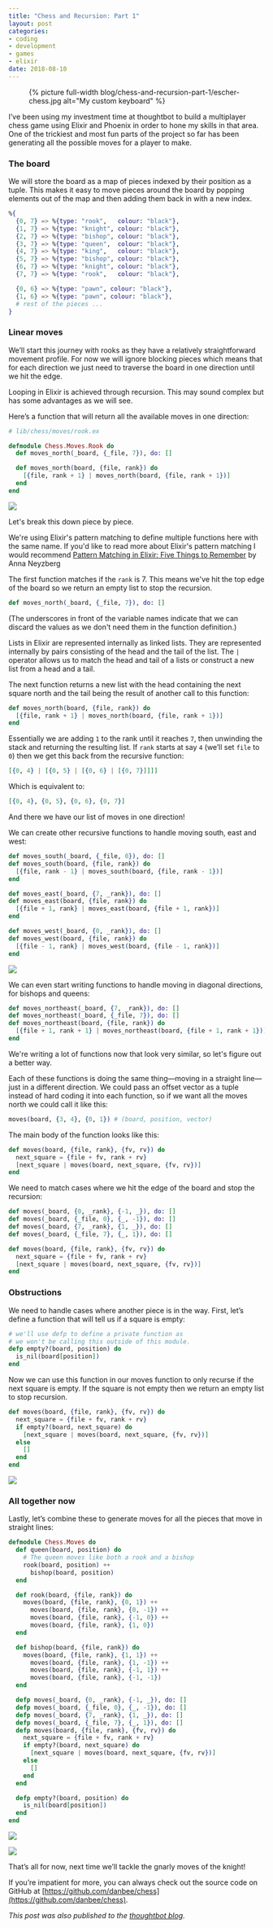 ```yaml
---
title: "Chess and Recursion: Part 1"
layout: post
categories:
- coding
- development
- games
- elixir
date: 2018-08-10
---
```


<style>
  .chessboard-image {
    box-shadow: none;
    padding: 0;
    margin: 0;
    max-width: 400px;
  }
</style>

<figure>
  {% picture full-width blog/chess-and-recursion-part-1/escher-chess.jpg
     alt="My custom keyboard" %}
</figure>

I’ve been using my investment time at thoughtbot to build a multiplayer chess
game using Elixir and Phoenix in order to hone my skills in that area. One of
the trickiest and most fun parts of the project so far has been generating all
the possible moves for a player to make.

<!-- more -->

### The board

We will store the board as a map of pieces indexed by their position as a tuple.
This makes it easy to move pieces around the board by popping elements out of
the map and then adding them back in with a new index.

```elixir
%{
  {0, 7} => %{type: "rook",   colour: "black"},
  {1, 7} => %{type: "knight", colour: "black"},
  {2, 7} => %{type: "bishop", colour: "black"},
  {3, 7} => %{type: "queen",  colour: "black"},
  {4, 7} => %{type: "king",   colour: "black"},
  {5, 7} => %{type: "bishop", colour: "black"},
  {6, 7} => %{type: "knight", colour: "black"},
  {7, 7} => %{type: "rook",   colour: "black"},

  {0, 6} => %{type: "pawn", colour: "black"},
  {1, 6} => %{type: "pawn", colour: "black"},
  # rest of the pieces ...
}
```

### Linear moves

We’ll start this journey with rooks as they have a relatively straightforward
movement profile. For now we will ignore blocking pieces which means that for
each direction we just need to traverse the board in one direction until we hit
the edge.

Looping in Elixir is achieved through recursion. This may sound complex but has
some advantages as we will see.

Here’s a function that will return all the available moves in one direction:

```elixir
# lib/chess/moves/rook.ex

defmodule Chess.Moves.Rook do
  def moves_north(_board, {_file, 7}), do: []

  def moves_north(board, {file, rank}) do
    [{file, rank + 1} | moves_north(board, {file, rank + 1})]
  end
end
```

<p>
<img class="chessboard-image" src="https://images.thoughtbot.com/blog-vellum-image-uploads/bLlwSAAfRmyxCoKFKaOh_move-north.png">
</p>

Let's break this down piece by piece.

We're using Elixir's pattern matching to define multiple functions here with the
same name. If you'd like to read more about Elixir's pattern matching I would
recommend [Pattern Matching in Elixir: Five Things to
Remember](https://blog.carbonfive.com/2017/10/19/pattern-matching-in-elixir-five-things-to-remember/)
by Anna Neyzberg

The first function matches if the `rank` is 7. This means we've hit the top edge
of the board so we return an empty list to stop the recursion.

```elixir
def moves_north(_board, {_file, 7}), do: []
```

(The underscores in front of the variable names indicate that we can discard the
values as we don't need them in the function definition.)

Lists in Elixir are represented internally as linked lists. They are represented
internally by pairs consisting of the head and the tail of the list. The `|`
operator allows us to match the head and tail of a lists or construct a new list
from a head and a tail.

The next function returns a new list with the head containing the next square
north and the tail being the result of another call to this function:

```elixir
def moves_north(board, {file, rank}) do
  [{file, rank + 1} | moves_north(board, {file, rank + 1})]
end
```

Essentially we are adding `1` to the rank until it reaches `7`, then unwinding
the stack and returning the resulting list. If `rank` starts at say `4` (we’ll
set `file` to `0`) then we get this back from the recursive function:

```elixir
[{0, 4} | [{0, 5} | [{0, 6} | [{0, 7}]]]]
```

Which is equivalent to:

```elixir
[{0, 4}, {0, 5}, {0, 6}, {0, 7}]
```

And there we have our list of moves in one direction!

We can create other recursive functions to handle moving south, east and west:

```elixir
def moves_south(_board, {_file, 0}), do: []
def moves_south(board, {file, rank}) do
  [{file, rank - 1} | moves_south(board, {file, rank - 1})]
end

def moves_east(_board, {7, _rank}), do: []
def moves_east(board, {file, rank}) do
  [{file + 1, rank} | moves_east(board, {file + 1, rank})]
end

def moves_west(_board, {0, _rank}), do: []
def moves_west(board, {file, rank}) do
  [{file - 1, rank} | moves_west(board, {file - 1, rank})]
end
```

<p>
<img class="chessboard-image" src="https://images.thoughtbot.com/blog-vellum-image-uploads/5roVrC3mTGSFrZCb2jCQ_rook.png">
</p>

We can even start writing functions to handle moving in diagonal directions, for
bishops and queens:

```elixir
def moves_northeast(_board, {7, _rank}), do: []
def moves_northeast(_board, {_file, 7}), do: []
def moves_northeast(board, {file, rank}) do
  [{file + 1, rank + 1} | moves_northeast(board, {file + 1, rank + 1})]
end
```

We're writing a lot of functions now that look very similar, so let's figure out
a better way.

Each of these functions is doing the same thing—moving in a straight line—just
in a different direction. We could pass an offset vector as a tuple instead of
hard coding it into each function, so if we want all the moves north we could
call it like this:

```elixir
moves(board, {3, 4}, {0, 1}) # (board, position, vector)
```

The main body of the function looks like this:

```elixir
def moves(board, {file, rank}, {fv, rv}) do
  next_square = {file + fv, rank + rv}
  [next_square | moves(board, next_square, {fv, rv})]
end
```

We need to match cases where we hit the edge of the board and stop the
recursion:

```elixir
def moves(_board, {0, _rank}, {-1, _}), do: []
def moves(_board, {_file, 0}, {_, -1}), do: []
def moves(_board, {7, _rank}, {1, _}), do: []
def moves(_board, {_file, 7}, {_, 1}), do: []

def moves(board, {file, rank}, {fv, rv}) do
  next_square = {file + fv, rank + rv}
  [next_square | moves(board, next_square, {fv, rv})]
end
```

### Obstructions

We need to handle cases where another piece is in the way. First, let’s define
a function that will tell us if a square is empty:

```elixir
# we'll use defp to define a private function as
# we won't be calling this outside of this module.
defp empty?(board, position) do
  is_nil(board[position])
end
```

Now we can use this function in our moves function to only recurse if the next
square is empty. If the square is not empty then we return an empty list to stop
recursion.

```elixir
def moves(board, {file, rank}, {fv, rv}) do
  next_square = {file + fv, rank + rv}
  if empty?(board, next_square) do
    [next_square | moves(board, next_square, {fv, rv})]
  else
    []
  end
end
```

<p>
<img class="chessboard-image" src="https://images.thoughtbot.com/blog-vellum-image-uploads/4RoPC5nSQeG34c6a1QJd_rook-blocked.png">
</p>

### All together now

Lastly, let’s combine these to generate moves for all the pieces that move in
straight lines:

```elixir
defmodule Chess.Moves do
  def queen(board, position) do
    # The queen moves like both a rook and a bishop
    rook(board, position) ++
      bishop(board, position)
  end

  def rook(board, {file, rank}) do
    moves(board, {file, rank}, {0, 1}) ++
      moves(board, {file, rank}, {0, -1}) ++
      moves(board, {file, rank}, {-1, 0}) ++
      moves(board, {file, rank}, {1, 0})
  end

  def bishop(board, {file, rank}) do
    moves(board, {file, rank}, {1, 1}) ++
      moves(board, {file, rank}, {1, -1}) ++
      moves(board, {file, rank}, {-1, 1}) ++
      moves(board, {file, rank}, {-1, -1})
  end

  defp moves(_board, {0, _rank}, {-1, _}), do: []
  defp moves(_board, {_file, 0}, {_, -1}), do: []
  defp moves(_board, {7, _rank}, {1, _}), do: []
  defp moves(_board, {_file, 7}, {_, 1}), do: []
  defp moves(board, {file, rank}, {fv, rv}) do
    next_square = {file + fv, rank + rv}
    if empty?(board, next_square) do
      [next_square | moves(board, next_square, {fv, rv})]
    else
      []
    end
  end

  defp empty?(board, position) do
    is_nil(board[position])
  end
end
```

<p>
<img class="chessboard-image" src="https://images.thoughtbot.com/blog-vellum-image-uploads/g8DrJMdfRbuV8LTS6ONZ_bishop.png">
</p>
<p>
<img class="chessboard-image" src="https://images.thoughtbot.com/blog-vellum-image-uploads/pDNhf5EmRe2Q8TOlrS21_queen.png">
</p>

That’s all for now, next time we’ll tackle the gnarly moves of the knight!

If you’re impatient for more, you can always check out the source code on GitHub
at [https://github.com/danbee/chess](https://github.com/danbee/chess).

*This post was also published to the [thoughtbot
blog](https://robots.thoughtbot.com/chess-and-recursion-part-1).*
